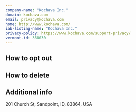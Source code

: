 ```yaml
---
company-name: "Kochava Inc."
domain: kochava.com
email: privacy@kochava.com
home: http://www.kochava.com/
iab-listing-name: "Kochava Inc."
privacy-policy: https://www.kochava.com/support-privacy/
vermont-id: 368030
---
```

## How to opt out




## How to delete




## Additional info




201 Church St, Sandpoint, ID, 83864, USA













